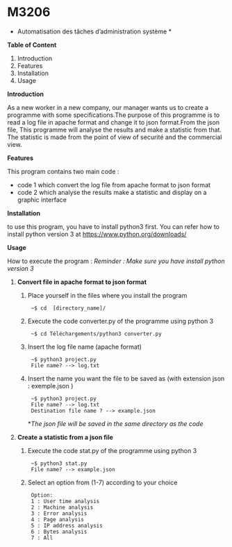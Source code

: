 # M3206
* Automatisation des tâches d’administration système *


**Table of Content**
	
1. Introduction
1. Features
1. Installation 
1. Usage

**Introduction**
	
As a new worker in a new company, our manager wants us to create a programme with some specifications.The purpose of this programme is to read a log file in apache format and change it to json format.From the json file, This programme will analyse the results and make a statistic from that. The statistic is made from the point of view of securité and the commercial view.

**Features**

This program contains two main code :
		
* code 1 which convert the log file from apache format to json format
* code 2 which analyse the results make a statistic and display on a graphic interface

**Installation**

to use this program, you have to install python3 first. You can refer how to install python version 3 at https://www.python.org/downloads/  

**Usage**

How to execute the program :
*Reminder : Make sure you have install python version 3*
1. **Convert file in apache format to json format**
    1. Place yourself in the files where you install the program
            
            ~$ cd  [directory_name]/
    1. Execute the code converter.py of the programme using python 3 

            ~$ cd Téléchargements/python3 converter.py
    1. Insert the log file name (apache format) 

            ~$ python3 project.py
            File name? --> log.txt
    1. Insert the name you want the file to be saved as (with extension json : exemple.json )
        
            ~$ python3 project.py
            File name? --> log.txt
            Destination file name ? --> example.json
        **The json file will be saved in the same directory as the code* 
1. **Create a statistic from a json file**
    1. Execute the code stat.py of the programme using python 3 
			
			~$ python3 stat.py
            File name? --> example.json
	1. Select an option from (1-7) according to your choice
	
			Option:
			1 : User time analysis
			2 : Machine analysis
			3 : Error analysis
			4 : Page analysis
			5 : IP address analysis
			6 : Bytes analysis
			7 : All
	
